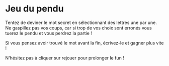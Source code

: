 # Jeu du pendu

Tentez de deviner le mot secret en sélectionnant des lettres une par une. Ne gaspillez pas vos coups, car si trop de vos choix sont erronés vous tuerez le pendu et vous perdrez la partie !

Si vous pensez avoir trouvé le mot avant la fin, écrivez-le et gagner plus vite !

N'hésitez pas à cliquer sur rejouer pour prolonger le fun !
